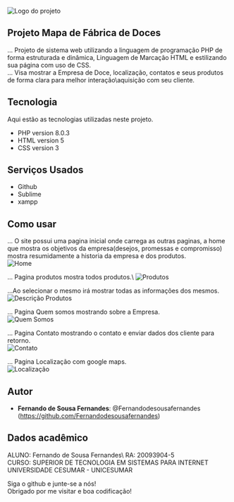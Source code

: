 ![Logo do projeto](https://github.com/Fernandodesousafernandes/20093904-5_FernandodeSousaFernandes/blob/main/readme_images/logo2.jpg)
 
## Projeto Mapa de Fábrica de Doces
 
... Projeto de sistema web utilizando a linguagem de programação PHP de forma estruturada e dinâmica, Linguagem de Marcação HTML e estilizando sua página com uso de CSS.\
... Visa mostrar a Empresa de Doce, localização, contatos e seus produtos de forma clara para melhor interação\aquisição com seu cliente.
 
 
## Tecnologia 
 
Aqui estão as tecnologias utilizadas neste projeto.
 
* PHP version  8.0.3
* HTML version 5
* CSS version 3
 
 
## Serviços Usados
 
* Github
* Sublime
* xampp


## Como usar
 
... O site possui uma pagina inicial onde carrega as outras paginas, a home que mostra os objetivos da empresa(desejos, promessas e compromisso) mostra resumidamente a historia da empresa e dos produtos.\
![Home](https://github.com/Fernandodesousafernandes/20093904-5_FernandodeSousaFernandes/blob/main/readme_images/printhome.png)

... Pagina produtos mostra todos produtos.\ 
![Produtos](https://github.com/Fernandodesousafernandes/20093904-5_FernandodeSousaFernandes/blob/main/readme_images/printproduto.png)

...Ao selecionar o mesmo irá mostrar todas as informações dos mesmos.\
![Descrição Produtos](https://github.com/Fernandodesousafernandes/20093904-5_FernandodeSousaFernandes/blob/main/readme_images/printdescproduto.png)

... Pagina Quem somos mostrando sobre a Empresa.\
![Quem Somos](https://github.com/Fernandodesousafernandes/20093904-5_FernandodeSousaFernandes/blob/main/readme_images/printquemsomos.png)

... Pagina Contato mostrando o contato e enviar dados dos cliente para retorno.\
![Contato](https://github.com/Fernandodesousafernandes/20093904-5_FernandodeSousaFernandes/blob/main/readme_images/printcontato.png)

... Pagina Localização com google maps.\
![Localização](https://github.com/Fernandodesousafernandes/20093904-5_FernandodeSousaFernandes/blob/main/readme_images/printlocalizacao.png)

 
## Autor
 
* **Fernando de Sousa Fernandes**: @Fernandodesousafernandes (https://github.com/Fernandodesousafernandes)

## Dados acadêmico

  ALUNO: Fernando de Sousa Fernandes\ 
      RA: 20093904-5\
      CURSO: SUPERIOR DE TECNOLOGIA EM SISTEMAS PARA INTERNET\
      UNIVERSIDADE CESUMAR - UNICESUMAR
 

Siga o github e junte-se a nós!\
Obrigado por me visitar e boa codificação!

